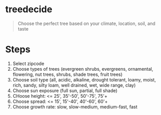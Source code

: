# treedecide

> Choose the perfect tree based on your climate, location, soil, and taste

# Steps

1. Select zipcode
2. Choose types of trees (evergreen shrubs, evergreens, ornamental, flowering, nut trees, shrubs, shade trees, fruit trees)
3. Choose soil type (all, acidic, alkaline, drought tolerant, loamy, moist, rich, sandy, silty loam, well drained, wet, wide range, clay)
4. Choose sun exposure (full sun, partial, full shade)
5. CHoose height: <= 25', 35'-50', 50'-75', 75'+
6. Choose spread: <= 15', 15'-40', 40'-60', 60'+
7. Choose growth rate: slow, slow-medium, medium-fast, fast